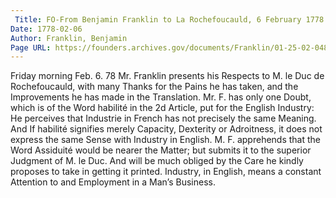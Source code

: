 ```yaml
---
 Title: FO-From Benjamin Franklin to La Rochefoucauld, 6 February 1778
Date: 1778-02-06
Author: Franklin, Benjamin
Page URL: https://founders.archives.gov/documents/Franklin/01-25-02-0480
---
```


Friday morning Feb. 6. 78
Mr. Franklin presents his Respects to M. le Duc de Rochefoucauld, with many Thanks for the Pains he has taken, and the Improvements he has made in the Translation. Mr. F. has only one Doubt, which is of the Word habilité in the 2d Article, put for the English Industry: He perceives that Industrie in French has not precisely the same Meaning. And If habilité signifies merely Capacity, Dexterity or Adroitness, it does not express the same Sense with Industry in English. M. F. apprehends that the Word Assiduité would be nearer the Matter; but submits it to the superior Judgment of M. le Duc. And will be much obliged by the Care he kindly proposes to take in getting it printed.
Industry, in English, means a constant Attention to and Employment in a Man’s Business.

